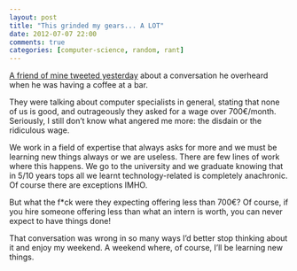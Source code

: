 ```yaml
---
layout: post
title: "This grinded my gears... A LOT"
date: 2012-07-07 22:00
comments: true
categories: [computer-science, random, rant]
---
```


[A friend of mine tweeted yesterday](https://twitter.com/_TheAway/status/221114784672776193) about a conversation he overheard when he was having a coffee at a bar.

They were talking about computer specialists in general, stating that none of us is good, and 
outrageously they asked for a wage over 700€/month. Seriously, I still don’t know what angered me more: the disdain or the ridiculous wage.

We work in a field of expertise that always asks for more and we must be learning new things always or we are useless. There are few lines of work where this happens. We go to the university and we graduate knowing that in 5/10 years tops all we learnt technology-related is completely anachronic. Of course there are exceptions 
IMHO.

But what the f*ck were they expecting offering less than 700€? Of course, if you hire someone offering less than what an intern is worth, you can never expect to have things done!

That conversation was wrong in so many ways I’d better stop thinking about it and enjoy my weekend. A weekend where, of course, I’ll be learning new things.